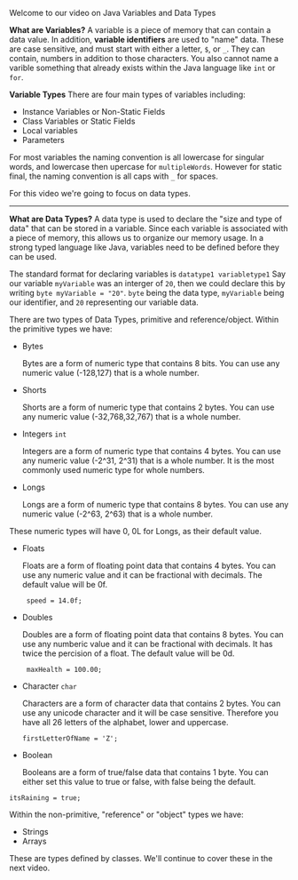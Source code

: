 Welcome to our video on Java Variables and Data Types

**What are Variables?**
A variable is a piece of memory that can contain a data value.
In addition, **variable identifiers** are used to "name" data. These are case sensitive, and must start with either a letter, `$`, or `_`. They can contain, numbers in addition to those characters. You also cannot name a varible something that already exists within the Java language like `int` or `for`.  

**Variable Types**
There are four main types of variables including:
+ Instance Variables or Non-Static Fields
+ Class Variables or Static Fields
+ Local variables
+ Parameters

For most variables the naming convention is all lowercase for singular words, and lowercase then upercase for `multipleWords`. However for static final, the naming convention is all caps with `_` for spaces. 

For this video we're going to focus on data types.
___
**What are Data Types?**
A data type is used to declare the "size and type of data" that can be stored in a variable. Since each variable is associated with a piece of memory, this allows us to organize our memory usage. In a strong typed language like Java, variables need to be defined before they can be used.

The standard format for declaring variables is `datatype1 variabletype1`
Say our variable `myVariable` was an interger of `20`, then we could declare this by writing `byte myVariable = "20"`. `byte` being the data type, `myVariable` being our identifier, and `20` representing our variable data.

There are two types of Data Types, primitive and reference/object. 
Within the primitive types we have:
+ Bytes

   Bytes are a form of numeric type that contains 8 bits. You can use any numeric value (-128,127) that is a whole number.

+ Shorts

   Shorts are a form of numeric type that contains 2 bytes. You can use any numeric value (-32,768,32,767) that is a whole number.

+ Integers `int`

   Integers are a form of numeric type that contains 4 bytes. You can use any numeric value (-2^31, 2^31) that is a whole number. It is the most commonly used numeric type for whole numbers.

+ Longs 

   Longs are a form of numeric type that contains 8 bytes. You can use any numeric value (-2^63, 2^63) that is a whole number.
   
These numeric types will have 0, 0L for Longs, as their default value.

+ Floats 

   Floats are a form of floating point data that contains 4 bytes. You can use any numeric value and it can be fractional with decimals. The default value will be 0f.
   
   ``` speed = 14.0f;```

+ Doubles

   Doubles are a form of floating point data that contains 8 bytes. You can use any numberic value and it can be fractional with decimals. It has twice the percision of a float. The default value will be 0d.
   
   ``` maxHealth = 100.00;```

+ Character `char`

   Characters are a form of character data that contains 2 bytes. You can use any unicode character and it will be case sensitive. Therefore you have all 26 letters of the alphabet, lower and uppercase.    
   
   ``` firstLetterOfName = 'Z'; ```

+ Boolean

   Booleans are a form of true/false data that contains 1 byte. You can either set this value to true or false, with false being the default.

``` itsRaining = true; ```

Within the non-primitive, "reference" or "object" types we have:

+ Strings
+ Arrays

These are types defined by classes. We'll continue to cover these in the next video.
